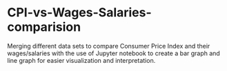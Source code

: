 # CPI-vs-Wages-Salaries-comparision
Merging different data sets to compare Consumer Price Index and their wages/salaries with the use of Jupyter notebook to create a bar graph and line graph for easier visualization and interpretation.
